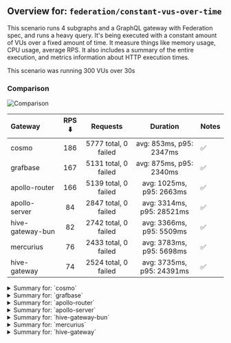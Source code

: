 ## Overview for: `federation/constant-vus-over-time`


This scenario runs 4 subgraphs and a GraphQL gateway with Federation spec, and runs a heavy query. It's being executed with a constant amount of VUs over a fixed amount of time. It measure things like memory usage, CPU usage, average RPS. It also includes a summary of the entire execution, and metrics information about HTTP execution times.


This scenario was running 300 VUs over 30s


### Comparison


<img src="https://imagedelivery.net/KYe9TScr4TldYHA48pczVg/a2a6e16c-60e6-4636-88ae-41617c868300/public" alt="Comparison" />


| Gateway          | RPS ⬇️ |       Requests       |         Duration          | Notes |
| :--------------- | :----: | :------------------: | :-----------------------: | :---- |
| cosmo            |  186   | 5777 total, 0 failed |  avg: 853ms, p95: 2347ms  | ✅     |
| grafbase         |  167   | 5131 total, 0 failed |  avg: 875ms, p95: 2340ms  | ✅     |
| apollo-router    |  166   | 5139 total, 0 failed | avg: 1025ms, p95: 2663ms  | ✅     |
| apollo-server    |   84   | 2847 total, 0 failed | avg: 3314ms, p95: 28521ms | ✅     |
| hive-gateway-bun |   82   | 2742 total, 0 failed | avg: 3366ms, p95: 5509ms  | ✅     |
| mercurius        |   76   | 2433 total, 0 failed | avg: 3783ms, p95: 5698ms  | ✅     |
| hive-gateway     |   74   | 2524 total, 0 failed | avg: 3735ms, p95: 24391ms | ✅     |



<details>
  <summary>Summary for: `cosmo`</summary>

  **K6 Output**




```
     ✓ response code was 200
     ✓ no graphql errors
     ✓ valid response structure

     █ setup

     checks.........................: 100.00% ✓ 17271      ✗ 0    
     data_received..................: 507 MB  16 MB/s
     data_sent......................: 6.9 MB  222 kB/s
     http_req_blocked...............: avg=1.68ms   min=1.5µs   med=3.19µs   max=1.87s p(90)=5.71µs   p(95)=1.05ms  
     http_req_connecting............: avg=1.47ms   min=0s      med=0s       max=1.87s p(90)=0s       p(95)=591.17µs
     http_req_duration..............: avg=853.11ms min=3.33ms  med=680.51ms max=6.63s p(90)=1.81s    p(95)=2.34s   
       { expected_response:true }...: avg=853.11ms min=3.33ms  med=680.51ms max=6.63s p(90)=1.81s    p(95)=2.34s   
     http_req_failed................: 0.00%   ✓ 0          ✗ 5777 
     http_req_receiving.............: avg=307.93ms min=33.91µs med=91.58µs  max=4.19s p(90)=1.19s    p(95)=1.74s   
     http_req_sending...............: avg=21.62ms  min=7.5µs   med=14.2µs   max=3.33s p(90)=247.94µs p(95)=25.19ms 
     http_req_tls_handshaking.......: avg=0s       min=0s      med=0s       max=0s    p(90)=0s       p(95)=0s      
     http_req_waiting...............: avg=523.55ms min=3.21ms  med=515.24ms max=2.09s p(90)=939.86ms p(95)=1.11s   
     http_reqs......................: 5777    186.937574/s
     iteration_duration.............: avg=1.56s    min=22.47ms med=1.31s    max=9.89s p(90)=3.25s    p(95)=3.86s   
     iterations.....................: 5757    186.290396/s
     vus............................: 300     min=300      max=300
     vus_max........................: 300     min=300      max=300
```


**Performance Overview**


<img src="https://imagedelivery.net/KYe9TScr4TldYHA48pczVg/810ca8dc-17b2-4e70-a20b-8eb772e0aa00/public" alt="Performance Overview" />


**Subgraphs Overview**


<img src="https://imagedelivery.net/KYe9TScr4TldYHA48pczVg/3e7f24bf-6816-4e38-2461-04c1d71db300/public" alt="Subgraphs Overview" />


**HTTP Overview**


<img src="https://imagedelivery.net/KYe9TScr4TldYHA48pczVg/9853d536-b431-4aea-fdf7-22a8337fa300/public" alt="HTTP Overview" />


  </details>

<details>
  <summary>Summary for: `grafbase`</summary>

  **K6 Output**




```
     ✓ response code was 200
     ✓ no graphql errors
     ✓ valid response structure

     █ setup

     checks.........................: 100.00% ✓ 15333      ✗ 0    
     data_received..................: 451 MB  15 MB/s
     data_sent......................: 6.1 MB  198 kB/s
     http_req_blocked...............: avg=1.73ms   min=1.6µs   med=3.68µs   max=927.8ms  p(90)=6.59µs   p(95)=737.51µs
     http_req_connecting............: avg=1.33ms   min=0s      med=0s       max=927.72ms p(90)=0s       p(95)=409.18µs
     http_req_duration..............: avg=875.2ms  min=3.15ms  med=705.43ms max=5.93s    p(90)=1.84s    p(95)=2.34s   
       { expected_response:true }...: avg=875.2ms  min=3.15ms  med=705.43ms max=5.93s    p(90)=1.84s    p(95)=2.34s   
     http_req_failed................: 0.00%   ✓ 0          ✗ 5131 
     http_req_receiving.............: avg=291.45ms min=32.49µs med=86.42µs  max=5.19s    p(90)=1.18s    p(95)=1.91s   
     http_req_sending...............: avg=18.58ms  min=8.21µs  med=17.25µs  max=2.72s    p(90)=199.71µs p(95)=3.08ms  
     http_req_tls_handshaking.......: avg=0s       min=0s      med=0s       max=0s       p(90)=0s       p(95)=0s      
     http_req_waiting...............: avg=565.16ms min=3.08ms  med=505.64ms max=3.28s    p(90)=1.04s    p(95)=1.33s   
     http_reqs......................: 5131    167.143568/s
     iteration_duration.............: avg=1.75s    min=25.18ms med=1.5s     max=9.44s    p(90)=3.49s    p(95)=4.37s   
     iterations.....................: 5111    166.492063/s
     vus............................: 300     min=300      max=300
     vus_max........................: 300     min=300      max=300
```


**Performance Overview**


<img src="https://imagedelivery.net/KYe9TScr4TldYHA48pczVg/7d1b30bf-7173-4bd0-8aab-daeecd74f200/public" alt="Performance Overview" />


**Subgraphs Overview**


<img src="https://imagedelivery.net/KYe9TScr4TldYHA48pczVg/eb75f5fd-ce98-4182-51aa-1924c67b3d00/public" alt="Subgraphs Overview" />


**HTTP Overview**


<img src="https://imagedelivery.net/KYe9TScr4TldYHA48pczVg/1f53c28c-f1c0-48f5-9d7d-c486af619400/public" alt="HTTP Overview" />


  </details>

<details>
  <summary>Summary for: `apollo-router`</summary>

  **K6 Output**




```
     ✓ response code was 200
     ✓ no graphql errors
     ✓ valid response structure

     █ setup

     checks.........................: 100.00% ✓ 15357      ✗ 0    
     data_received..................: 451 MB  15 MB/s
     data_sent......................: 6.1 MB  197 kB/s
     http_req_blocked...............: avg=1.97ms   min=1.54µs  med=3.19µs   max=1.36s p(90)=5.78µs   p(95)=2.71ms 
     http_req_connecting............: avg=1.7ms    min=0s      med=0s       max=1.36s p(90)=0s       p(95)=2.34ms 
     http_req_duration..............: avg=1.02s    min=6.43ms  med=775.99ms max=5.32s p(90)=2.17s    p(95)=2.66s  
       { expected_response:true }...: avg=1.02s    min=6.43ms  med=775.99ms max=5.32s p(90)=2.17s    p(95)=2.66s  
     http_req_failed................: 0.00%   ✓ 0          ✗ 5139 
     http_req_receiving.............: avg=346.41ms min=36.05µs med=84.43µs  max=5.12s p(90)=1.57s    p(95)=1.94s  
     http_req_sending...............: avg=21.06ms  min=7.59µs  med=14.27µs  max=3.39s p(90)=399.14µs p(95)=16.06ms
     http_req_tls_handshaking.......: avg=0s       min=0s      med=0s       max=0s    p(90)=0s       p(95)=0s     
     http_req_waiting...............: avg=657.67ms min=6.36ms  med=611.02ms max=2.21s p(90)=1.15s    p(95)=1.39s  
     http_reqs......................: 5139    166.074327/s
     iteration_duration.............: avg=1.74s    min=39.42ms med=1.44s    max=9.2s  p(90)=3.37s    p(95)=4.23s  
     iterations.....................: 5119    165.427997/s
     vus............................: 300     min=300      max=300
     vus_max........................: 300     min=300      max=300
```


**Performance Overview**


<img src="https://imagedelivery.net/KYe9TScr4TldYHA48pczVg/2a46b509-960d-4272-01bd-ba779099c400/public" alt="Performance Overview" />


**Subgraphs Overview**


<img src="https://imagedelivery.net/KYe9TScr4TldYHA48pczVg/368a80d9-8fd0-48b3-73e3-daff7ac85300/public" alt="Subgraphs Overview" />


**HTTP Overview**


<img src="https://imagedelivery.net/KYe9TScr4TldYHA48pczVg/8e62e4be-9091-49a7-1917-d7e5f0e25300/public" alt="HTTP Overview" />


  </details>

<details>
  <summary>Summary for: `apollo-server`</summary>

  **K6 Output**




```
     ✓ response code was 200
     ✓ no graphql errors
     ✓ valid response structure

     █ setup

     checks.........................: 100.00% ✓ 8481      ✗ 0    
     data_received..................: 250 MB  7.4 MB/s
     data_sent......................: 3.4 MB  100 kB/s
     http_req_blocked...............: avg=1.55ms   min=1.57µs   med=3.31µs  max=45.77ms  p(90)=121.88µs p(95)=16.99ms
     http_req_connecting............: avg=1.48ms   min=0s       med=0s      max=40.72ms  p(90)=83.82µs  p(95)=16.59ms
     http_req_duration..............: avg=3.31s    min=11.21ms  med=1.39s   max=33.25s   p(90)=2.27s    p(95)=28.52s 
       { expected_response:true }...: avg=3.31s    min=11.21ms  med=1.39s   max=33.25s   p(90)=2.27s    p(95)=28.52s 
     http_req_failed................: 0.00%   ✓ 0         ✗ 2847 
     http_req_receiving.............: avg=528.75µs min=44.75µs  med=102.9µs max=271.61ms p(90)=190.39µs p(95)=308µs  
     http_req_sending...............: avg=510.06µs min=8.94µs   med=17.62µs max=23.4ms   p(90)=117.61µs p(95)=4.8ms  
     http_req_tls_handshaking.......: avg=0s       min=0s       med=0s      max=0s       p(90)=0s       p(95)=0s     
     http_req_waiting...............: avg=3.31s    min=11.12ms  med=1.39s   max=33.25s   p(90)=2.27s    p(95)=28.51s 
     http_reqs......................: 2847    84.476994/s
     iteration_duration.............: avg=3.35s    min=197.74ms med=1.4s    max=33.3s    p(90)=2.3s     p(95)=28.92s 
     iterations.....................: 2827    83.883548/s
     vus............................: 63      min=63      max=300
     vus_max........................: 300     min=300     max=300
```


**Performance Overview**


<img src="https://imagedelivery.net/KYe9TScr4TldYHA48pczVg/1da6f46d-173c-4ee9-c1c7-9a493cc6ae00/public" alt="Performance Overview" />


**Subgraphs Overview**


<img src="https://imagedelivery.net/KYe9TScr4TldYHA48pczVg/24e8e0c2-0241-4cfb-9c6a-b6ba922d3c00/public" alt="Subgraphs Overview" />


**HTTP Overview**


<img src="https://imagedelivery.net/KYe9TScr4TldYHA48pczVg/e74ccbfa-fd7b-48d0-a9d9-678eba081100/public" alt="HTTP Overview" />


  </details>

<details>
  <summary>Summary for: `hive-gateway-bun`</summary>

  **K6 Output**




```
     ✓ response code was 200
     ✓ no graphql errors
     ✓ valid response structure

     █ setup

     checks.........................: 100.00% ✓ 8166      ✗ 0    
     data_received..................: 241 MB  7.3 MB/s
     data_sent......................: 3.3 MB  98 kB/s
     http_req_blocked...............: avg=847.6µs min=1.41µs  med=3.56µs   max=30.35ms p(90)=411.56µs p(95)=7.23ms
     http_req_connecting............: avg=584.8µs min=0s      med=0s       max=15.83ms p(90)=127.98µs p(95)=5.47ms
     http_req_duration..............: avg=3.36s   min=16.71ms med=3s       max=8.21s   p(90)=5.08s    p(95)=5.5s  
       { expected_response:true }...: avg=3.36s   min=16.71ms med=3s       max=8.21s   p(90)=5.08s    p(95)=5.5s  
     http_req_failed................: 0.00%   ✓ 0         ✗ 2742 
     http_req_receiving.............: avg=53.5ms  min=41.36µs med=216.79µs max=1.48s   p(90)=6.17ms   p(95)=412ms 
     http_req_sending...............: avg=1.29ms  min=8.45µs  med=19.29µs  max=230.9ms p(90)=314.61µs p(95)=6.76ms
     http_req_tls_handshaking.......: avg=0s      min=0s      med=0s       max=0s      p(90)=0s       p(95)=0s    
     http_req_waiting...............: avg=3.31s   min=16.46ms med=2.97s    max=8.21s   p(90)=5.04s    p(95)=5.46s 
     http_reqs......................: 2742    82.634057/s
     iteration_duration.............: avg=3.45s   min=67.42ms med=3.04s    max=8.22s   p(90)=5.25s    p(95)=5.69s 
     iterations.....................: 2722    82.031328/s
     vus............................: 37      min=37      max=300
     vus_max........................: 300     min=300     max=300
```


**Performance Overview**


<img src="https://imagedelivery.net/KYe9TScr4TldYHA48pczVg/f42a2ae8-8337-4ca5-92bb-67384aa93100/public" alt="Performance Overview" />


**Subgraphs Overview**


<img src="https://imagedelivery.net/KYe9TScr4TldYHA48pczVg/f571f6ca-70e2-450c-60e4-09a276c4f100/public" alt="Subgraphs Overview" />


**HTTP Overview**


<img src="https://imagedelivery.net/KYe9TScr4TldYHA48pczVg/01780415-df53-42f5-da97-8d0c48a69b00/public" alt="HTTP Overview" />


  </details>

<details>
  <summary>Summary for: `mercurius`</summary>

  **K6 Output**




```
     ✓ response code was 200
     ✓ no graphql errors
     ✓ valid response structure

     █ setup

     checks.........................: 100.00% ✓ 7239      ✗ 0    
     data_received..................: 214 MB  6.7 MB/s
     data_sent......................: 2.9 MB  91 kB/s
     http_req_blocked...............: avg=694µs   min=1.59µs   med=3.63µs  max=12.83ms  p(90)=2.33ms   p(95)=6.53ms  
     http_req_connecting............: avg=638µs   min=0s       med=0s      max=12.81ms  p(90)=320.97µs p(95)=6.33ms  
     http_req_duration..............: avg=3.78s   min=10.69ms  med=3.82s   max=8.22s    p(90)=4.6s     p(95)=5.69s   
       { expected_response:true }...: avg=3.78s   min=10.69ms  med=3.82s   max=8.22s    p(90)=4.6s     p(95)=5.69s   
     http_req_failed................: 0.00%   ✓ 0         ✗ 2433 
     http_req_receiving.............: avg=10.16ms min=40.96µs  med=99.78µs max=680.91ms p(90)=323.04µs p(95)=1.1ms   
     http_req_sending...............: avg=95.67µs min=9.53µs   med=19.95µs max=17.33ms  p(90)=137.15µs p(95)=530.24µs
     http_req_tls_handshaking.......: avg=0s      min=0s       med=0s      max=0s       p(90)=0s       p(95)=0s      
     http_req_waiting...............: avg=3.77s   min=10.6ms   med=3.82s   max=8.22s    p(90)=4.6s     p(95)=5.69s   
     http_reqs......................: 2433    76.204803/s
     iteration_duration.............: avg=3.83s   min=203.27ms med=3.84s   max=8.24s    p(90)=4.62s    p(95)=5.73s   
     iterations.....................: 2413    75.578376/s
     vus............................: 197     min=197     max=300
     vus_max........................: 300     min=300     max=300
```


**Performance Overview**


<img src="https://imagedelivery.net/KYe9TScr4TldYHA48pczVg/018529fb-d578-4657-93f6-e46757002f00/public" alt="Performance Overview" />


**Subgraphs Overview**


<img src="https://imagedelivery.net/KYe9TScr4TldYHA48pczVg/063f906d-9fbe-4bad-6f27-3498911b1a00/public" alt="Subgraphs Overview" />


**HTTP Overview**


<img src="https://imagedelivery.net/KYe9TScr4TldYHA48pczVg/892ac8b6-f653-455e-f96a-4a72ac0ae200/public" alt="HTTP Overview" />


  </details>

<details>
  <summary>Summary for: `hive-gateway`</summary>

  **K6 Output**




```
     ✓ response code was 200
     ✓ no graphql errors
     ✓ valid response structure

     █ setup

     checks.........................: 100.00% ✓ 7512      ✗ 0    
     data_received..................: 222 MB  6.6 MB/s
     data_sent......................: 3.0 MB  89 kB/s
     http_req_blocked...............: avg=757.48µs min=1.5µs    med=3.79µs   max=22.53ms p(90)=1.17ms   p(95)=6.93ms
     http_req_connecting............: avg=730.58µs min=0s       med=0s       max=22.5ms  p(90)=993.09µs p(95)=6.7ms 
     http_req_duration..............: avg=3.73s    min=16.92ms  med=1.92s    max=33.11s  p(90)=3.82s    p(95)=24.39s
       { expected_response:true }...: avg=3.73s    min=16.92ms  med=1.92s    max=33.11s  p(90)=3.82s    p(95)=24.39s
     http_req_failed................: 0.00%   ✓ 0         ✗ 2524 
     http_req_receiving.............: avg=398.38µs min=41.39µs  med=113.65µs max=98.14ms p(90)=420.31µs p(95)=1.07ms
     http_req_sending...............: avg=258.78µs min=7.85µs   med=22.15µs  max=21.29ms p(90)=196.36µs p(95)=1.57ms
     http_req_tls_handshaking.......: avg=0s       min=0s       med=0s       max=0s      p(90)=0s       p(95)=0s    
     http_req_waiting...............: avg=3.73s    min=16.82ms  med=1.92s    max=33.11s  p(90)=3.82s    p(95)=24.38s
     http_reqs......................: 2524    74.989732/s
     iteration_duration.............: avg=3.78s    min=187.96ms med=1.93s    max=33.12s  p(90)=3.85s    p(95)=24.81s
     iterations.....................: 2504    74.395519/s
     vus............................: 58      min=58      max=300
     vus_max........................: 300     min=300     max=300
```


**Performance Overview**


<img src="https://imagedelivery.net/KYe9TScr4TldYHA48pczVg/5dc4e485-9423-4054-e5cb-0b081bf02800/public" alt="Performance Overview" />


**Subgraphs Overview**


<img src="https://imagedelivery.net/KYe9TScr4TldYHA48pczVg/6dbca8a0-e801-4913-4b00-d3effac05700/public" alt="Subgraphs Overview" />


**HTTP Overview**


<img src="https://imagedelivery.net/KYe9TScr4TldYHA48pczVg/975e2fa7-3dc0-4d87-d225-ec41c1839c00/public" alt="HTTP Overview" />


  </details>